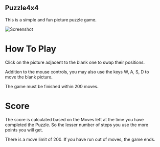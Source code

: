 ## Puzzle4x4
This is a simple and fun picture puzzle game.

![Screenshot](/assets/screenshot1.png?raw=true )

# How To Play

Click on the picture adjacent to the blank one to swap their positions.

Addition to the mouse controls, you may also use the keys W, A, S, D to move the blank picture.

The game must be finished within 200 moves.

# Score
The score is calculated based on the Moves left at the time you have completed the Puzzle.
So the lesser number of steps you use the more points you will get.

There is a move limit of 200. If you have run out of moves, the game ends.
